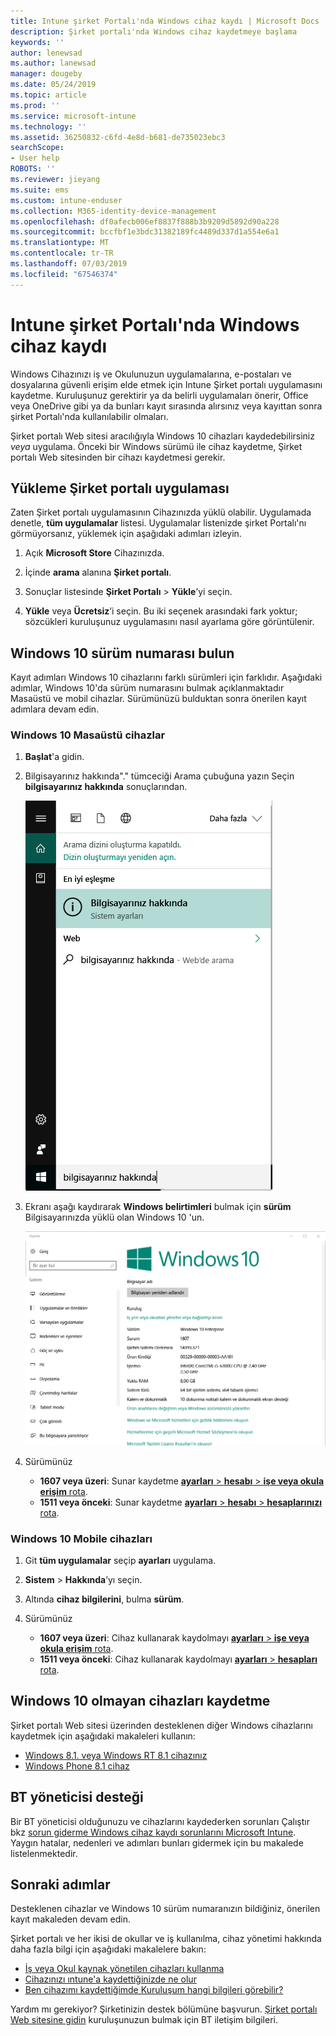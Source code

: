 ```yaml
---
title: Intune şirket Portalı'nda Windows cihaz kaydı | Microsoft Docs
description: Şirket portalı'nda Windows cihaz kaydetmeye başlama
keywords: ''
author: lenewsad
ms.author: lanewsad
manager: dougeby
ms.date: 05/24/2019
ms.topic: article
ms.prod: ''
ms.service: microsoft-intune
ms.technology: ''
ms.assetid: 36250832-c6fd-4e8d-b681-de735023ebc3
searchScope:
- User help
ROBOTS: ''
ms.reviewer: jieyang
ms.suite: ems
ms.custom: intune-enduser
ms.collection: M365-identity-device-management
ms.openlocfilehash: df0afecb006ef8837f888b3b9209d5892d90a228
ms.sourcegitcommit: bccfbf1e3bdc31382189fc4489d337d1a554e6a1
ms.translationtype: MT
ms.contentlocale: tr-TR
ms.lasthandoff: 07/03/2019
ms.locfileid: "67546374"
---
```

# <a name="windows-device-enrollment-in-intune-company-portal"></a>Intune şirket Portalı'nda Windows cihaz kaydı  

Windows Cihazınızı iş ve Okulunuzun uygulamalarına, e-postaları ve dosyalarına güvenli erişim elde etmek için Intune Şirket portalı uygulamasını kaydetme. Kuruluşunuz gerektirir ya da belirli uygulamaları önerir, Office veya OneDrive gibi ya da bunları kayıt sırasında alırsınız veya kayıttan sonra şirket Portalı'nda kullanılabilir olmaları.  

Şirket portalı Web sitesi aracılığıyla Windows 10 cihazları kaydedebilirsiniz *veya* uygulama. Önceki bir Windows sürümü ile cihaz kaydetme, Şirket portalı Web sitesinden bir cihazı kaydetmesi gerekir.  

## <a name="install-company-portal-app"></a>Yükleme Şirket portalı uygulaması  
Zaten Şirket portalı uygulamasının Cihazınızda yüklü olabilir. Uygulamada denetle, __tüm uygulamalar__ listesi.  Uygulamalar listenizde şirket Portalı'nı görmüyorsanız, yüklemek için aşağıdaki adımları izleyin.  

1. Açık **Microsoft Store** Cihazınızda.

2. İçinde **arama** alanına **Şirket portalı**.

3. Sonuçlar listesinde **Şirket Portalı** > **Yükle**’yi seçin.

4. **Yükle** veya **Ücretsiz**’i seçin. Bu iki seçenek arasındaki fark yoktur; sözcükleri kuruluşunuz uygulamasını nasıl ayarlama göre görüntülenir.  

## <a name="find-windows-10-version-number"></a>Windows 10 sürüm numarası bulun  
Kayıt adımları Windows 10 cihazlarını farklı sürümleri için farklıdır. Aşağıdaki adımlar, Windows 10'da sürüm numarasını bulmak açıklanmaktadır Masaüstü ve mobil cihazlar. Sürümünüzü bulduktan sonra önerilen kayıt adımlara devam edin.  

### <a name="windows-10-desktop-devices"></a>Windows 10 Masaüstü cihazlar  

1. **Başlat**'a gidin.

2. Bilgisayarınız hakkında"." tümceciği Arama çubuğuna yazın Seçin __bilgisayarınız hakkında__ sonuçlarından.  


   ![bilgisayarınız hakkında araması için arama ayarları](media/searching_for_about_your_pc.png)  

3. Ekranı aşağı kaydırarak **Windows belirtimleri** bulmak için **sürüm** Bilgisayarınızda yüklü olan Windows 10 'un.  


   ![Windows 10 Masaüstü Bilgisayarınız Hakkında](media/settings_about_pc.png)  

4. Sürümünüz  

    * __1607 veya üzeri__: Sunar kaydetme [ **ayarları** > **hesabı** > **işe veya okula erişim** rota](enroll-windows-10-device.md#enroll-windows-10-version-1607-and-later-device).   
    * __1511 veya önceki__: Sunar kaydetme [ **ayarları** > **hesabı** > **hesaplarınızı** rota](enroll-windows-10-device.md#enroll-windows-10-version-1511-and-earlier-device).  

### <a name="windows-10-mobile-devices"></a>Windows 10 Mobile cihazları

1. Git __tüm uygulamalar__ seçip __ayarları__ uygulama.
2. __Sistem__ > __Hakkında__’yı seçin.
3. Altında __cihaz bilgilerini__, bulma __sürüm__.  
4. Sürümünüz  

    * __1607 veya üzeri__: Cihaz kullanarak kaydolmayı [ **ayarları** > **işe veya okula erişim** rota](enroll-windows-10-device.md#enroll-windows-10-version-1607-and-later-device).   
    * __1511 veya önceki__: Cihaz kullanarak kaydolmayı [ **ayarları** > **hesapları** rota](enroll-windows-10-device.md#enroll-windows-10-version-1511-and-earlier-device).  

## <a name="enroll-non-windows-10-devices"></a>Windows 10 olmayan cihazları kaydetme  
Şirket portalı Web sitesi üzerinden desteklenen diğer Windows cihazlarını kaydetmek için aşağıdaki makaleleri kullanın:   
* [Windows 8.1. veya Windows RT 8.1 cihazınız](enroll-your-W81-or-rt81-windows.md)  
* [Windows Phone 8.1 cihaz](enroll-your-wp81-windows.md)    

## <a name="it-administrator-support"></a>BT yöneticisi desteği  
Bir BT yöneticisi olduğunuzu ve cihazlarını kaydederken sorunları Çalıştır bkz [sorun giderme Windows cihaz kaydı sorunlarını Microsoft Intune](https://support.microsoft.com/help/4469913). Yaygın hatalar, nedenleri ve adımları bunları gidermek için bu makalede listelenmektedir.  

## <a name="next-steps"></a>Sonraki adımlar  
Desteklenen cihazlar ve Windows 10 sürüm numaranızın bildiğiniz, önerilen kayıt makaleden devam edin.  
 
Şirket portalı ve her ikisi de okullar ve iş kullanılma, cihaz yönetimi hakkında daha fazla bilgi için aşağıdaki makalelere bakın:  
* [İş veya Okul kaynak yönetilen cihazları kullanma](use-managed-devices-to-get-work-done.md)  
* [Cihazınızı ıntune'a kaydettiğinizde ne olur](what-happens-if-you-install-the-company-portal-app-and-enroll-your-device-in-intune-windows.md)  
* [Ben cihazımı kaydettiğimde Kuruluşum hangi bilgileri görebilir?](what-info-can-your-company-see-when-you-enroll-your-device-in-intune.md)  

Yardım mı gerekiyor? Şirketinizin destek bölümüne başvurun. [Şirket portalı Web sitesine gidin](https://go.microsoft.com/fwlink/?linkid=2010980) kuruluşunuzun bulmak için BT iletişim bilgileri.  
